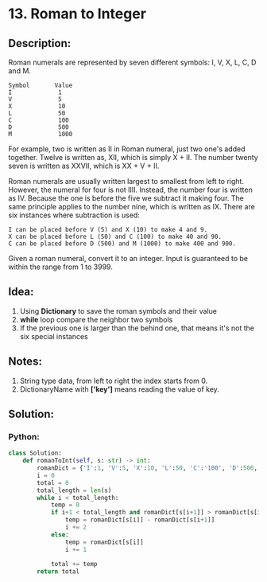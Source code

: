 # 13. Roman to Integer
## Description:
  Roman numerals are represented by seven different symbols: I, V, X, L, C, D and M.
```
Symbol       Value
I             1
V             5
X             10
L             50
C             100
D             500
M             1000
```
  For example, two is written as II in Roman numeral, just two one's added together. Twelve is written as, XII, which is simply X + II. The number twenty seven is written as XXVII, which is XX + V + II.

  Roman numerals are usually written largest to smallest from left to right. However, the numeral for four is not IIII. Instead, the number four is written as IV. Because the one is before the five we subtract it making four. The same principle applies to the number nine, which is written as IX. There are six instances where subtraction is used:
```
I can be placed before V (5) and X (10) to make 4 and 9. 
X can be placed before L (50) and C (100) to make 40 and 90. 
C can be placed before D (500) and M (1000) to make 400 and 900.
```
Given a roman numeral, convert it to an integer. Input is guaranteed to be within the range from 1 to 3999.

## Idea:
  1. Using **Dictionary** to save the roman symbols and their value
  2. **while** loop compare the neighbor two symbols
  3. If the previous one is larger than the behind one, that means it's not the six special instances 
  
## Notes:
  1. String type data, from left to right the index starts from 0.
  2. DictionaryName with **['key']** means reading the value of key.
  

## Solution:
### Python:
```python
class Solution:
    def romanToInt(self, s: str) -> int:
        romanDict = {'I':1, 'V':5, 'X':10, 'L':50, 'C':'100', 'D':500, 'M':1000}
        i = 0
        total = 0
        total_length = len(s)
        while i < total_length:
            temp = 0
            if i+1 < total_length and romanDict[s[i+1]] > romanDict[s[i]]:
                temp = romanDict[s[i]] - romanDict[s[i+1]]
                i += 2
            else:
                temp = romanDict[s[i]]
                i += 1
                
            total += temp
        return total
```
